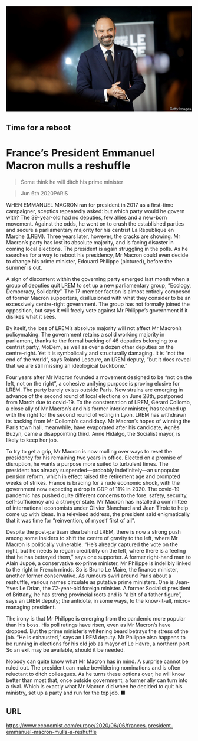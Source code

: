 ![](./images/20200606_EUP504.jpg)

## Time for a reboot

# France’s President Emmanuel Macron mulls a reshuffle

> Some think he will ditch his prime minister

> Jun 6th 2020PARIS

WHEN EMMANUEL MACRON ran for president in 2017 as a first-time campaigner, sceptics repeatedly asked: but which party would he govern with? The 39-year-old had no deputies, few allies and a new-born movement. Against the odds, he went on to crush the established parties and secure a parliamentary majority for his centrist La République en Marche (LREM). Three years later, however, the cracks are showing. Mr Macron’s party has lost its absolute majority, and is facing disaster in coming local elections. The president is again struggling in the polls. As he searches for a way to reboot his presidency, Mr Macron could even decide to change his prime minister, Edouard Philippe (pictured), before the summer is out.

A sign of discontent within the governing party emerged last month when a group of deputies quit LREM to set up a new parliamentary group, “Ecology, Democracy, Solidarity”. The 17-member faction is almost entirely composed of former Macron supporters, disillusioned with what they consider to be an excessively centre-right government. The group has not formally joined the opposition, but says it will freely vote against Mr Philippe’s government if it dislikes what it sees.

By itself, the loss of LREM’s absolute majority will not affect Mr Macron’s policymaking. The government retains a solid working majority in parliament, thanks to the formal backing of 46 deputies belonging to a centrist party, MoDem, as well as over a dozen other deputies on the centre-right. Yet it is symbolically and structurally damaging. It is “not the end of the world”, says Roland Lescure, an LREM deputy, “but it does reveal that we are still missing an ideological backbone.”

Four years after Mr Macron founded a movement designed to be “not on the left, not on the right”, a cohesive unifying purpose is proving elusive for LREM. The party barely exists outside Paris. New strains are emerging in advance of the second round of local elections on June 28th, postponed from March due to covid-19. To the consternation of LREM, Gérard Collomb, a close ally of Mr Macron’s and his former interior minister, has teamed up with the right for the second round of voting in Lyon. LREM has withdrawn its backing from Mr Collomb’s candidacy. Mr Macron’s hopes of winning the Paris town hall, meanwhile, have evaporated after his candidate, Agnès Buzyn, came a disappointing third. Anne Hidalgo, the Socialist mayor, is likely to keep her job.

To try to get a grip, Mr Macron is now mulling over ways to reset the presidency for his remaining two years in office. Elected on a promise of disruption, he wants a purpose more suited to turbulent times. The president has already suspended—probably indefinitely—an unpopular pension reform, which in effect raised the retirement age and prompted weeks of strikes. France is bracing for a rude economic shock, with the government now expecting a drop in GDP of 11% in 2020. The covid-19 pandemic has pushed quite different concerns to the fore: safety, security, self-sufficiency and a stronger state. Mr Macron has installed a committee of international economists under Olivier Blanchard and Jean Tirole to help come up with ideas. In a televised address, the president said enigmatically that it was time for “reinvention, of myself first of all”.

Despite the post-partisan idea behind LREM, there is now a strong push among some insiders to shift the centre of gravity to the left, where Mr Macron is politically vulnerable. “He’s already captured the vote on the right, but he needs to regain credibility on the left, where there is a feeling that he has betrayed them,” says one supporter. A former right-hand man to Alain Juppé, a conservative ex-prime minister, Mr Philippe is indelibly linked to the right in French minds. So is Bruno Le Maire, the finance minister, another former conservative. As rumours swirl around Paris about a reshuffle, various names circulate as putative prime ministers. One is Jean-Yves Le Drian, the 72-year-old foreign minister. A former Socialist president of Brittany, he has strong provincial roots and is “a bit of a father figure”, says an LREM deputy; the antidote, in some ways, to the know-it-all, micro-managing president.

The irony is that Mr Philippe is emerging from the pandemic more popular than his boss. His poll ratings have risen, even as Mr Macron’s have dropped. But the prime minister’s whitening beard betrays the stress of the job. “He is exhausted,” says an LREM deputy. Mr Philippe also happens to be running in elections for his old job as mayor of Le Havre, a northern port. So an exit may be available, should it be needed.

Nobody can quite know what Mr Macron has in mind. A surprise cannot be ruled out. The president can make bewildering nominations and is often reluctant to ditch colleagues. As he turns these options over, he will know better than most that, once outside government, a former ally can turn into a rival. Which is exactly what Mr Macron did when he decided to quit his ministry, set up a party and run for the top job. ■

## URL

https://www.economist.com/europe/2020/06/06/frances-president-emmanuel-macron-mulls-a-reshuffle
